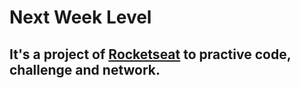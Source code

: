 # Next Week Level
## It's a project of [Rocketseat](https://rocketseat.com.br/) to practive code, challenge and network.